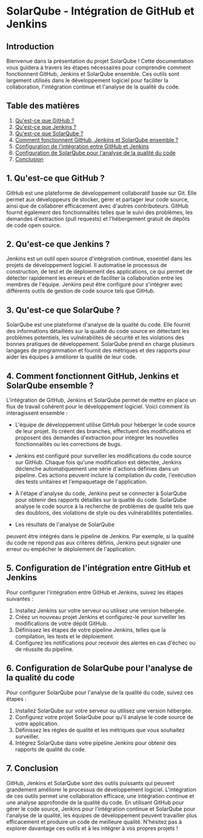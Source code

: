 # SolarQube - Intégration de GitHub et Jenkins

## Introduction
Bienvenue dans la présentation du projet SolarQube ! Cette documentation vous guidera à travers les étapes nécessaires pour comprendre comment fonctionnent GitHub, Jenkins et SolarQube ensemble. Ces outils sont largement utilisés dans le développement logiciel pour faciliter la collaboration, l'intégration continue et l'analyse de la qualité du code.

## Table des matières
1. [Qu'est-ce que GitHub ?](#1-qu-est-ce-que-github-)
2. [Qu'est-ce que Jenkins ?](#2-qu-est-ce-que-jenkins-)
3. [Qu'est-ce que SolarQube ?](#3-qu-est-ce-que-solarqube-)
4. [Comment fonctionnent GitHub, Jenkins et SolarQube ensemble ?](#4-comment-fonctionnent-github-jenkins-et-solarqube-ensemble-)
5. [Configuration de l'intégration entre GitHub et Jenkins](#5-configuration-de-l-intégration-entre-github-et-jenkins-)
6. [Configuration de SolarQube pour l'analyse de la qualité du code](#6-configuration-de-solarqube-pour-l-analyse-de-la-qualité-du-code-)
7. [Conclusion](#7-conclusion)

## 1. Qu'est-ce que GitHub ?
GitHub est une plateforme de développement collaboratif basée sur Git. Elle permet aux développeurs de stocker, gérer et partager leur code source, ainsi que de collaborer efficacement avec d'autres contributeurs. GitHub fournit également des fonctionnalités telles que le suivi des problèmes, les demandes d'extraction (pull requests) et l'hébergement gratuit de dépôts de code open source.

## 2. Qu'est-ce que Jenkins ?
Jenkins est un outil open source d'intégration continue, essentiel dans les projets de développement logiciel. Il automatise le processus de construction, de test et de déploiement des applications, ce qui permet de détecter rapidement les erreurs et de faciliter la collaboration entre les membres de l'équipe. Jenkins peut être configuré pour s'intégrer avec différents outils de gestion de code source tels que GitHub.

## 3. Qu'est-ce que SolarQube ?
SolarQube est une plateforme d'analyse de la qualité du code. Elle fournit des informations détaillées sur la qualité du code source en détectant les problèmes potentiels, les vulnérabilités de sécurité et les violations des bonnes pratiques de développement. SolarQube prend en charge plusieurs langages de programmation et fournit des métriques et des rapports pour aider les équipes à améliorer la qualité de leur code.

## 4. Comment fonctionnent GitHub, Jenkins et SolarQube ensemble ?
L'intégration de GitHub, Jenkins et SolarQube permet de mettre en place un flux de travail cohérent pour le développement logiciel. Voici comment ils interagissent ensemble :

- L'équipe de développement utilise GitHub pour héberger le code source de leur projet. Ils créent des branches, effectuent des modifications et proposent des demandes d'extraction pour intégrer les nouvelles fonctionnalités ou les corrections de bugs.

- Jenkins est configuré pour surveiller les modifications du code source sur GitHub. Chaque fois qu'une modification est détectée, Jenkins déclenche automatiquement une série d'actions définies dans un pipeline. Ces actions peuvent inclure la compilation du code, l'exécution des tests unitaires et l'empaquetage de l'application.

- À l'étape d'analyse du code, Jenkins peut se connecter à SolarQube pour obtenir des rapports détaillés sur la qualité du code. SolarQube analyse le code source à la recherche de problèmes de qualité tels que des doublons, des violations de style ou des vulnérabilités potentielles.

- Les résultats de l'analyse de SolarQube

 peuvent être intégrés dans le pipeline de Jenkins. Par exemple, si la qualité du code ne répond pas aux critères définis, Jenkins peut signaler une erreur ou empêcher le déploiement de l'application.

## 5. Configuration de l'intégration entre GitHub et Jenkins
Pour configurer l'intégration entre GitHub et Jenkins, suivez les étapes suivantes :

1. Installez Jenkins sur votre serveur ou utilisez une version hébergée.
2. Créez un nouveau projet Jenkins et configurez-le pour surveiller les modifications de votre dépôt GitHub.
3. Définissez les étapes de votre pipeline Jenkins, telles que la compilation, les tests et le déploiement.
4. Configurez les notifications pour recevoir des alertes en cas d'échec ou de réussite du pipeline.

## 6. Configuration de SolarQube pour l'analyse de la qualité du code
Pour configurer SolarQube pour l'analyse de la qualité du code, suivez ces étapes :

1. Installez SolarQube sur votre serveur ou utilisez une version hébergée.
2. Configurez votre projet SolarQube pour qu'il analyse le code source de votre application.
3. Définissez les règles de qualité et les métriques que vous souhaitez surveiller.
4. Intégrez SolarQube dans votre pipeline Jenkins pour obtenir des rapports de qualité du code.

## 7. Conclusion
GitHub, Jenkins et SolarQube sont des outils puissants qui peuvent grandement améliorer le processus de développement logiciel. L'intégration de ces outils permet une collaboration efficace, une intégration continue et une analyse approfondie de la qualité du code. En utilisant GitHub pour gérer le code source, Jenkins pour l'intégration continue et SolarQube pour l'analyse de la qualité, les équipes de développement peuvent travailler plus efficacement et produire un code de meilleure qualité. N'hésitez pas à explorer davantage ces outils et à les intégrer à vos propres projets !
